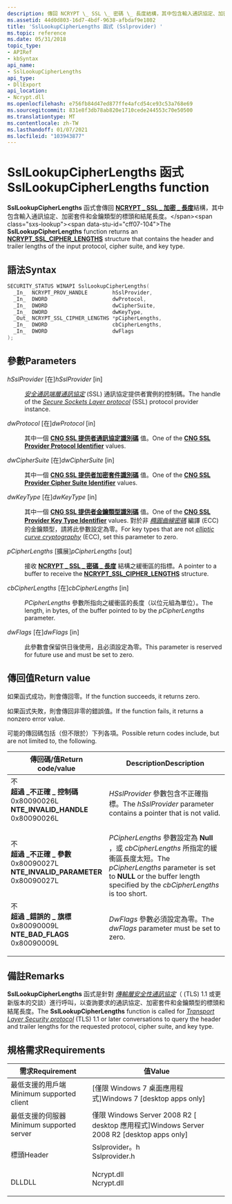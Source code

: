 ```yaml
---
description: 傳回 NCRYPT \_ SSL \_ 密碼 \_ 長度結構，其中包含輸入通訊協定、加密套件和金鑰類型的標頭和結尾長度。
ms.assetid: 44d0d803-16d7-4bdf-9638-afbdaf9e1802
title: 'SslLookupCipherLengths 函式 (Sslprovider) '
ms.topic: reference
ms.date: 05/31/2018
topic_type:
- APIRef
- kbSyntax
api_name:
- SslLookupCipherLengths
api_type:
- DllExport
api_location:
- Ncrypt.dll
ms.openlocfilehash: e756fb84d47ed877ffe4afcd54ce93c53a768e69
ms.sourcegitcommit: 831e8f3db78ab820e1710cede244553c70e50500
ms.translationtype: MT
ms.contentlocale: zh-TW
ms.lasthandoff: 01/07/2021
ms.locfileid: "103943877"
---
```

# <a name="ssllookupcipherlengths-function"></a><span data-ttu-id="cff07-103">SslLookupCipherLengths 函式</span><span class="sxs-lookup"><span data-stu-id="cff07-103">SslLookupCipherLengths function</span></span>

<span data-ttu-id="cff07-104">**SslLookupCipherLengths** 函式會傳回 [**NCRYPT \_ SSL \_ 加密 \_ 長度**](https://www.bing.com/search?q=**NCRYPT\_SSL\_CIPHER\_LENGTHS**)結構，其中包含輸入通訊協定、加密套件和金鑰類型的標頭和結尾長度。</span><span class="sxs-lookup"><span data-stu-id="cff07-104">The **SslLookupCipherLengths** function returns an [**NCRYPT\_SSL\_CIPHER\_LENGTHS**](https://www.bing.com/search?q=**NCRYPT\_SSL\_CIPHER\_LENGTHS**) structure that contains the header and trailer lengths of the input protocol, cipher suite, and key type.</span></span>

## <a name="syntax"></a><span data-ttu-id="cff07-105">語法</span><span class="sxs-lookup"><span data-stu-id="cff07-105">Syntax</span></span>


```C++
SECURITY_STATUS WINAPI SslLookupCipherLengths(
  _In_  NCRYPT_PROV_HANDLE        hSslProvider,
  _In_  DWORD                     dwProtocol,
  _In_  DWORD                     dwCipherSuite,
  _In_  DWORD                     dwKeyType,
  _Out_ NCRYPT_SSL_CIPHER_LENGTHS *pCipherLengths,
  _In_  DWORD                     cbCipherLengths,
  _In_  DWORD                     dwFlags
);
```



## <a name="parameters"></a><span data-ttu-id="cff07-106">參數</span><span class="sxs-lookup"><span data-stu-id="cff07-106">Parameters</span></span>

<dl> <dt>

<span data-ttu-id="cff07-107">*hSslProvider* \[在\]</span><span class="sxs-lookup"><span data-stu-id="cff07-107">*hSslProvider* \[in\]</span></span>
</dt> <dd>

<span data-ttu-id="cff07-108">[*安全通訊端層通訊協定*](/windows/desktop/SecGloss/s-gly) (SSL) 通訊協定提供者實例的控制碼。</span><span class="sxs-lookup"><span data-stu-id="cff07-108">The handle of the [*Secure Sockets Layer protocol*](/windows/desktop/SecGloss/s-gly) (SSL) protocol provider instance.</span></span>

</dd> <dt>

<span data-ttu-id="cff07-109">*dwProtocol* \[在\]</span><span class="sxs-lookup"><span data-stu-id="cff07-109">*dwProtocol* \[in\]</span></span>
</dt> <dd>

<span data-ttu-id="cff07-110">其中一個 [**CNG SSL 提供者通訊協定識別碼**](https://msdn.microsoft.com/library/Hh971257(v=VS.85).aspx) 值。</span><span class="sxs-lookup"><span data-stu-id="cff07-110">One of the [**CNG SSL Provider Protocol Identifier**](https://msdn.microsoft.com/library/Hh971257(v=VS.85).aspx) values.</span></span>

</dd> <dt>

<span data-ttu-id="cff07-111">*dwCipherSuite* \[在\]</span><span class="sxs-lookup"><span data-stu-id="cff07-111">*dwCipherSuite* \[in\]</span></span>
</dt> <dd>

<span data-ttu-id="cff07-112">其中一個 [**CNG SSL 提供者加密套件識別碼**](https://msdn.microsoft.com/library/Hh971253(v=VS.85).aspx) 值。</span><span class="sxs-lookup"><span data-stu-id="cff07-112">One of the [**CNG SSL Provider Cipher Suite Identifier**](https://msdn.microsoft.com/library/Hh971253(v=VS.85).aspx) values.</span></span>

</dd> <dt>

<span data-ttu-id="cff07-113">*dwKeyType* \[在\]</span><span class="sxs-lookup"><span data-stu-id="cff07-113">*dwKeyType* \[in\]</span></span>
</dt> <dd>

<span data-ttu-id="cff07-114">其中一個 [**CNG SSL 提供者金鑰類型識別碼**](https://msdn.microsoft.com/library/Hh971256(v=VS.85).aspx) 值。</span><span class="sxs-lookup"><span data-stu-id="cff07-114">One of the [**CNG SSL Provider Key Type Identifier**](https://msdn.microsoft.com/library/Hh971256(v=VS.85).aspx) values.</span></span> <span data-ttu-id="cff07-115">對於非 [*橢圓曲線密碼*](/windows/desktop/SecGloss/e-gly) 編譯 (ECC) 的金鑰類型，請將此參數設定為零。</span><span class="sxs-lookup"><span data-stu-id="cff07-115">For key types that are not [*elliptic curve cryptography*](/windows/desktop/SecGloss/e-gly) (ECC), set this parameter to zero.</span></span>

</dd> <dt>

<span data-ttu-id="cff07-116">*pCipherLengths* \[擴展\]</span><span class="sxs-lookup"><span data-stu-id="cff07-116">*pCipherLengths* \[out\]</span></span>
</dt> <dd>

<span data-ttu-id="cff07-117">接收 [**NCRYPT \_ SSL \_ 密碼 \_ 長度**](https://www.bing.com/search?q=**NCRYPT\_SSL\_CIPHER\_LENGTHS**) 結構之緩衝區的指標。</span><span class="sxs-lookup"><span data-stu-id="cff07-117">A pointer to a buffer to receive the [**NCRYPT\_SSL\_CIPHER\_LENGTHS**](https://www.bing.com/search?q=**NCRYPT\_SSL\_CIPHER\_LENGTHS**) structure.</span></span>

</dd> <dt>

<span data-ttu-id="cff07-118">*cbCipherLengths* \[在\]</span><span class="sxs-lookup"><span data-stu-id="cff07-118">*cbCipherLengths* \[in\]</span></span>
</dt> <dd>

<span data-ttu-id="cff07-119">*PCipherLengths* 參數所指向之緩衝區的長度（以位元組為單位）。</span><span class="sxs-lookup"><span data-stu-id="cff07-119">The length, in bytes, of the buffer pointed to by the *pCipherLengths* parameter.</span></span>

</dd> <dt>

<span data-ttu-id="cff07-120">*dwFlags* \[在\]</span><span class="sxs-lookup"><span data-stu-id="cff07-120">*dwFlags* \[in\]</span></span>
</dt> <dd>

<span data-ttu-id="cff07-121">此參數會保留供日後使用，且必須設定為零。</span><span class="sxs-lookup"><span data-stu-id="cff07-121">This parameter is reserved for future use and must be set to zero.</span></span>

</dd> </dl>

## <a name="return-value"></a><span data-ttu-id="cff07-122">傳回值</span><span class="sxs-lookup"><span data-stu-id="cff07-122">Return value</span></span>

<span data-ttu-id="cff07-123">如果函式成功，則會傳回零。</span><span class="sxs-lookup"><span data-stu-id="cff07-123">If the function succeeds, it returns zero.</span></span>

<span data-ttu-id="cff07-124">如果函式失敗，則會傳回非零的錯誤值。</span><span class="sxs-lookup"><span data-stu-id="cff07-124">If the function fails, it returns a nonzero error value.</span></span>

<span data-ttu-id="cff07-125">可能的傳回碼包括（但不限於）下列各項。</span><span class="sxs-lookup"><span data-stu-id="cff07-125">Possible return codes include, but are not limited to, the following.</span></span>



| <span data-ttu-id="cff07-126">傳回碼/值</span><span class="sxs-lookup"><span data-stu-id="cff07-126">Return code/value</span></span>                                                                                                                                                       | <span data-ttu-id="cff07-127">Description</span><span class="sxs-lookup"><span data-stu-id="cff07-127">Description</span></span>                                                                                                                        |
|-------------------------------------------------------------------------------------------------------------------------------------------------------------------------|------------------------------------------------------------------------------------------------------------------------------------|
| <dl> <span data-ttu-id="cff07-128">不 <dt>**超過 \_不正確 \_ 控制碼**</dt> <dt>0x80090026L</dt></span><span class="sxs-lookup"><span data-stu-id="cff07-128"><dt>**NTE\_INVALID\_HANDLE**</dt> <dt>0x80090026L</dt></span></span> </dl>    | <span data-ttu-id="cff07-129">*HSslProvider* 參數包含不正確指標。</span><span class="sxs-lookup"><span data-stu-id="cff07-129">The *hSslProvider* parameter contains a pointer that is not valid.</span></span><br/>                                                      |
| <dl> <span data-ttu-id="cff07-130">不 <dt>**超過 \_不正確 \_ 參數**</dt> <dt>0x80090027L</dt></span><span class="sxs-lookup"><span data-stu-id="cff07-130"><dt>**NTE\_INVALID\_PARAMETER**</dt> <dt>0x80090027L</dt></span></span> </dl> | <span data-ttu-id="cff07-131">*PCipherLengths* 參數設定為 **Null** ，或 *cbCipherLengths* 所指定的緩衝區長度太短。</span><span class="sxs-lookup"><span data-stu-id="cff07-131">The *pCipherLengths* parameter is set to **NULL** or the buffer length specified by the *cbCipherLengths* is too short.</span></span><br/> |
| <dl> <span data-ttu-id="cff07-132">不 <dt>**超過 \_錯誤的 \_ 旗標**</dt> <dt>0x80090009L</dt></span><span class="sxs-lookup"><span data-stu-id="cff07-132"><dt>**NTE\_BAD\_FLAGS**</dt> <dt>0x80090009L</dt></span></span> </dl>         | <span data-ttu-id="cff07-133">*DwFlags* 參數必須設定為零。</span><span class="sxs-lookup"><span data-stu-id="cff07-133">The *dwFlags* parameter must be set to zero.</span></span><br/>                                                                            |



 

## <a name="remarks"></a><span data-ttu-id="cff07-134">備註</span><span class="sxs-lookup"><span data-stu-id="cff07-134">Remarks</span></span>

<span data-ttu-id="cff07-135">**SslLookupCipherLengths** 函式是針對 [*傳輸層安全性通訊協定*](/windows/desktop/SecGloss/t-gly)（ (TLS) 1.1 或更新版本的交談）進行呼叫，以查詢要求的通訊協定、加密套件和金鑰類型的標頭和結尾長度。</span><span class="sxs-lookup"><span data-stu-id="cff07-135">The **SslLookupCipherLengths** function is called for [*Transport Layer Security protocol*](/windows/desktop/SecGloss/t-gly) (TLS) 1.1 or later conversations to query the header and trailer lengths for the requested protocol, cipher suite, and key type.</span></span>

## <a name="requirements"></a><span data-ttu-id="cff07-136">規格需求</span><span class="sxs-lookup"><span data-stu-id="cff07-136">Requirements</span></span>



| <span data-ttu-id="cff07-137">需求</span><span class="sxs-lookup"><span data-stu-id="cff07-137">Requirement</span></span> | <span data-ttu-id="cff07-138">值</span><span class="sxs-lookup"><span data-stu-id="cff07-138">Value</span></span> |
|-------------------------------------|------------------------------------------------------------------------------------------|
| <span data-ttu-id="cff07-139">最低支援的用戶端</span><span class="sxs-lookup"><span data-stu-id="cff07-139">Minimum supported client</span></span><br/> | <span data-ttu-id="cff07-140">\[僅限 Windows 7 桌面應用程式\]</span><span class="sxs-lookup"><span data-stu-id="cff07-140">Windows 7 \[desktop apps only\]</span></span><br/>                                               |
| <span data-ttu-id="cff07-141">最低支援的伺服器</span><span class="sxs-lookup"><span data-stu-id="cff07-141">Minimum supported server</span></span><br/> | <span data-ttu-id="cff07-142">僅限 Windows Server 2008 R2 \[ desktop 應用程式\]</span><span class="sxs-lookup"><span data-stu-id="cff07-142">Windows Server 2008 R2 \[desktop apps only\]</span></span><br/>                                  |
| <span data-ttu-id="cff07-143">標頭</span><span class="sxs-lookup"><span data-stu-id="cff07-143">Header</span></span><br/>                   | <dl> <span data-ttu-id="cff07-144"><dt>Sslprovider。h</dt></span><span class="sxs-lookup"><span data-stu-id="cff07-144"><dt>Sslprovider.h</dt></span></span> </dl> |
| <span data-ttu-id="cff07-145">DLL</span><span class="sxs-lookup"><span data-stu-id="cff07-145">DLL</span></span><br/>                      | <dl> <span data-ttu-id="cff07-146"><dt>Ncrypt.dll</dt></span><span class="sxs-lookup"><span data-stu-id="cff07-146"><dt>Ncrypt.dll</dt></span></span> </dl>    |



 


